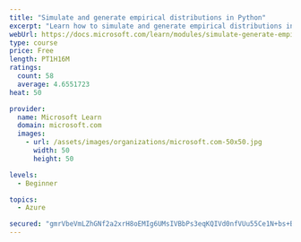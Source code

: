 ```yaml
---
title: "Simulate and generate empirical distributions in Python"
excerpt: "Learn how to simulate and generate empirical distributions in Python"
webUrl: https://docs.microsoft.com/learn/modules/simulate-generate-empirical-distributions-python/
type: course
price: Free
length: PT1H16M
ratings:
  count: 58
  average: 4.6551723
heat: 50

provider:
  name: Microsoft Learn
  domain: microsoft.com
  images:
    - url: /assets/images/organizations/microsoft.com-50x50.jpg
      width: 50
      height: 50

levels:
  - Beginner

topics:
  - Azure

secured: "gmrVbeVmLZhGNf2a2xrH8oEMIg6UMsIVBbPs3eqKQIVd0nfVUu55Ce1N+bs+BHFaI6rlUkWm4UrSnEqx9Qy5jJyLPko2mkiyhMqxI22nRgKVx0HL5PJ5ujjUj6AYBwd9sthnbTPesw1cHjDhZ4WplCJbC9sfx4i/Nyslg80q59XTrLkuaoD1OEQ5ATwFYSl2fm9azq3w7+dhAUxz/WZGH0vrxRdq5QNhNhjmWuTTjxDzUQeGiCedE/Xb2RKagpAQPZzb85Bbx2M0TYVy0zy1zzV1NhqHZSgz4GF6aN5Hzqt4tPgjrxR4S3YV6HWB29bDiUI9i+IgMqxjrG9Z9l0esUqujWt074QbdZ1IEVOw7vSutlRGCtVwOkKruPcWy4/sWhLaIgKNKMRQVpyw5Y3qg/79C3Nci5+GkyESGWfajbo=;3MmsNOFoX81eQHUEevFuYg=="
---
```


